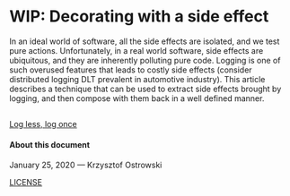 
# **WIP:** Decorating with a side effect

In an ideal world of software, all the side effects are isolated, and we test pure actions. Unfortunately, in a real world software, side effects are ubiquitous, and they are inherently polluting pure code. Logging is one of such overused features that leads to costly side effects (consider distributed logging DLT prevalent in automotive industry). This article describes a technique that can be used to extract side effects brought by logging, and then compose with them back in a well defined manner.

## 

[Log less, log once](https://github.com/insooth/insooth.github.io/blob/master/log-less-log-once.md)

#### About this document

January 25, 2020 &mdash; Krzysztof Ostrowski

[LICENSE](https://github.com/insooth/insooth.github.io/blob/master/LICENSE)
